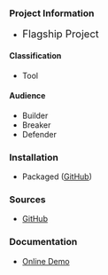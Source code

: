 ### Project Information

* <i class="fas fa-flag" style="font-size: 1.3em; color:#38a047;"></i>
  <span style="font-size: 1.3em;">Flagship Project</span>

#### Classification

* <i class="fas fa-tools" style="color:#233e81;"></i> Tool

#### Audience

* <i class="fas fa-toolbox" style="color:#233e81;"></i> Builder
* <i class="fas fa-hammer" style="color:#233e81;"></i> Breaker
* <i class="fas fa-shield-alt" style="color:#233e81;"></i> Defender

### Installation

* Packaged ([GitHub](https://github.com/OWASP/www-project-promptme))

### Sources

* [GitHub](https://github.com/OWASP/www-project-promptme)

### Documentation

* [Online Demo](https://github.com/OWASP/www-project-promptme/tree/main/solutions)

